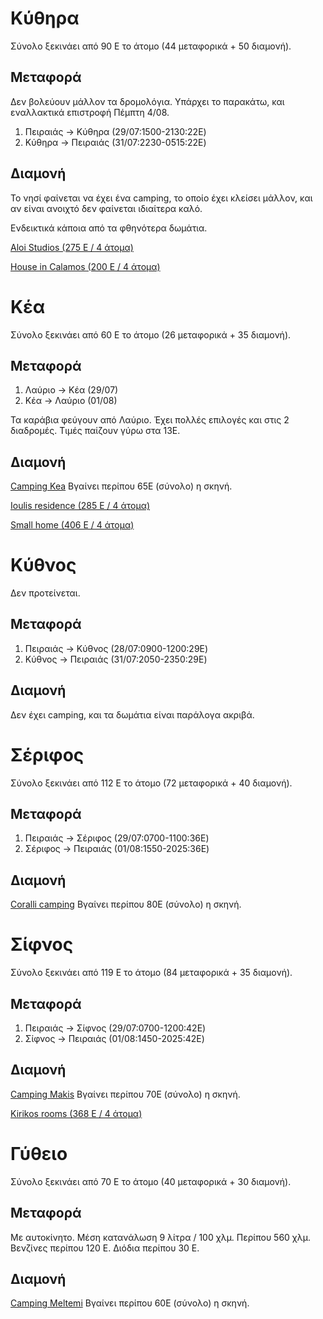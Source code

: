 # Κύθηρα

Σύνολο ξεκινάει από 90 Ε το άτομο (44 μεταφορικά + 50 διαμονή).

## Μεταφορά

Δεν βολεύουν μάλλον τα δρομολόγια. Υπάρχει το παρακάτω, και εναλλακτικά επιστροφή Πέμπτη 4/08.

1. Πειραιάς -> Κύθηρα (29/07:1500-2130:22E)
2. Κύθηρα -> Πειραιάς (31/07:2230-0515:22E)

## Διαμονή

Το νησί φαίνεται να έχει ένα camping, το οποίο έχει κλείσει μάλλον, και αν είναι ανοιχτό δεν φαίνεται ιδιαίτερα καλό.

Ενδεικτικά κάποια από τα φθηνότερα δωμάτια.

[Aloi Studios (275 E / 4 άτομα)](https://www.booking.com/hotel/gr/aloi-studios.html?aid=304142&label=gen173nr-1DCAEoggI46AdIM1gEaFyIAQGYATG4ARnIAQzYAQPoAQH4AQOIAgGoAgO4ArmCypYGwAIB0gIkMGI2MmYwODMtY2M0Mi00ZDNjLTgzYTMtNjVmMGFhODc5Mzkx2AIE4AIB&sid=412ab94d928138e0cd92506b08c474e8&all_sr_blocks=559367704_270928488_4_0_0;checkin=2022-07-29;checkout=2022-08-01;dest_id=3452;dest_type=region;dist=0;group_adults=4;group_children=0;hapos=1;highlighted_blocks=559367704_270928488_4_0_0;hpos=1;matching_block_id=559367704_270928488_4_0_0;no_rooms=2;req_adults=4;req_children=0;room1=A%2CA;room2=A%2CA;sb_price_type=total;sr_order=price;sr_pri_blocks=559367704_270928488_4_0_0__27540;srepoch=1657963441;srpvid=4b5041ef749201bb;type=total;ucfs=1&#hotelTmpl)

[House in Calamos (200 E / 4 άτομα)](https://www.airbnb.com/rooms/653268058051219283?adults=4&children=0&infants=0&check_in=2022-07-29&check_out=2022-08-01&federated_search_id=27a5e9fc-39f4-4293-b1e9-9e79651c4055&source_impression_id=p3_1657963257_k%2BxqYIn2f4a%2FIAqP)

# Κέα

Σύνολο ξεκινάει από 60 Ε το άτομο (26 μεταφορικά + 35 διαμονή).

## Μεταφορά

1. Λαύριο -> Κέα (29/07)
2. Κέα -> Λαύριο (01/08)

Τα καράβια φεύγουν από Λαύριο.
Έχει πολλές επιλογές και στις 2 διαδρομές.
Τιμές παίζουν γύρω στα 13Ε.

## Διαμονή

[Camping Kea](https://www.campingkea.com/pricelist)
Βγαίνει περίπου 65Ε (σύνολο) η σκηνή.

[Ioulis residence (285 E / 4 άτομα)](https://www.airbnb.com/rooms/41467007?adults=4&children=0&infants=0&check_in=2022-07-29&check_out=2022-08-02&federated_search_id=cd51cec9-f0ad-4f5c-a77f-0bd1152e329d&source_impression_id=p3_1657965366_BWoJQAw5aNOOVnBF)

[Small home (406 E / 4 άτομα)](https://www.booking.com/hotel/gr/small-traditiional-home-near-the-shops-and-restaurants-in-korissia-kea.html?aid=304142&label=gen173nr-1DCAEoggI46AdIM1gEaFyIAQGYATG4ARnIAQzYAQPoAQH4AQOIAgGoAgO4ArmCypYGwAIB0gIkMGI2MmYwODMtY2M0Mi00ZDNjLTgzYTMtNjVmMGFhODc5Mzkx2AIE4AIB&sid=412ab94d928138e0cd92506b08c474e8&all_sr_blocks=687998201_344740469_4_0_0;checkin=2022-07-29;checkout=2022-08-01;dest_id=3858;dest_type=region;dist=0;group_adults=4;group_children=0;hapos=1;highlighted_blocks=687998201_344740469_4_0_0;hpos=1;matching_block_id=687998201_344740469_4_0_0;no_rooms=2;req_adults=4;req_children=0;room1=A%2CA;room2=A%2CA;sb_price_type=total;sr_order=price;sr_pri_blocks=687998201_344740469_4_0_0__40550;srepoch=1657965257;srpvid=ae9c45a084410013;type=total;ucfs=1&#hotelTmpl)

# Κύθνος

Δεν προτείνεται.

## Μεταφορά

1. Πειραιάς -> Κύθνος (28/07:0900-1200:29E)
2. Κύθνος -> Πειραιάς (31/07:2050-2350:29E)

## Διαμονή

Δεν έχει camping, και τα δωμάτια είναι παράλογα ακριβά.

# Σέριφος

Σύνολο ξεκινάει από 112 Ε το άτομο (72 μεταφορικά + 40 διαμονή).

## Μεταφορά

1. Πειραιάς -> Σέριφος (29/07:0700-1100:36E)
2. Σέριφος -> Πειραιάς (01/08:1550-2025:36E)

## Διαμονή

[Coralli camping](https://www.corallicamping.gr/el/)
Βγαίνει περίπου 80Ε (σύνολο) η σκηνή.

# Σίφνος

Σύνολο ξεκινάει από 119 Ε το άτομο (84 μεταφορικά + 35 διαμονή).

## Μεταφορά

1. Πειραιάς -> Σίφνος (29/07:0700-1200:42E)
2. Σίφνος -> Πειραιάς (01/08:1450-2025:42E)

## Διαμονή

[Camping Makis](https://www.makiscamping.gr/)
Βγαίνει περίπου 70Ε (σύνολο) η σκηνή.

[Kirikos rooms (368 E / 4 άτομα)](https://www.booking.com/hotel/gr/kirikos-rooms.html?label=gen173nr-1DCAEoggI46AdIM1gEaFyIAQGYATG4ARnIAQzYAQPoAQH4AQOIAgGoAgO4ArmCypYGwAIB0gIkMGI2MmYwODMtY2M0Mi00ZDNjLTgzYTMtNjVmMGFhODc5Mzkx2AIE4AIB&sid=153be4b0ecb457e5f4405f04d5b90acf&aid=304142&ucfs=1&arphpl=1&checkin=2022-07-29&checkout=2022-08-01&dest_id=2229&dest_type=region&group_adults=4&req_adults=4&no_rooms=2&group_children=0&req_children=0&hpos=1&hapos=1&sr_order=price&srpvid=78074679bf300129&srepoch=1657965696&all_sr_blocks=723865401_329363072_2_0_0%2C723865403_329363072_2_0_0&highlighted_blocks=723865401_329363072_2_0_0%2C723865403_329363072_2_0_0&matching_block_id=723865401_329363072_2_0_0&sr_pri_blocks=723865401_329363072_2_0_0__18000%2C723865403_329363072_2_0_0__18800&from=searchresults#hotelTmpl)

# Γύθειο

Σύνολο ξεκινάει από 70 Ε το άτομο (40 μεταφορικά + 30 διαμονή).

## Μεταφορά

Με αυτοκίνητο. Μέση κατανάλωση 9 λίτρα / 100 χλμ.
Περίπου 560 χλμ.
Βενζίνες περίπου 120 Ε.
Διόδια περίπου 30 Ε.

## Διαμονή

[Camping Meltemi](https://www.campingmeltemi.gr/)
Βγαίνει περίπου 60Ε (σύνολο) η σκηνή.
